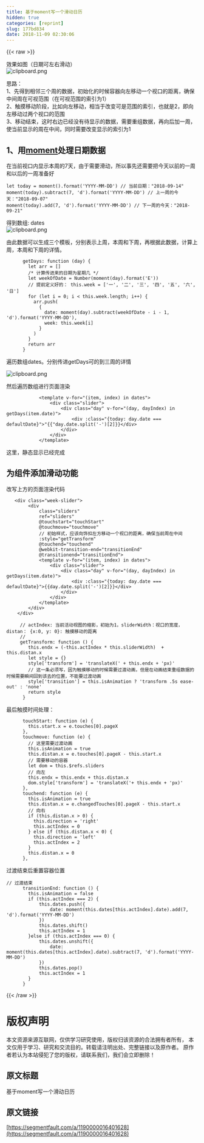 ```yaml
---
title: 基于moment写一个滑动日历
hidden: true
categories: [reprint]
slug: 177bd834
date: 2018-11-09 02:30:06
---
```


{{< raw >}}
<p>&#x6548;&#x679C;&#x5982;&#x56FE;&#xFF08;&#x65E5;&#x671F;&#x53EF;&#x5DE6;&#x53F3;&#x6ED1;&#x52A8;&#xFF09;<br><span class="img-wrap"><img data-src="/img/bVbghzo?w=321&amp;h=112" src="https://static.alili.tech/img/bVbghzo?w=321&amp;h=112" alt="clipboard.png" title="clipboard.png" style="cursor:pointer;display:inline"></span></p><p>&#x601D;&#x8DEF;&#xFF1A;<br>1&#x3001;&#x5148;&#x5F97;&#x5230;&#x76F8;&#x90BB;&#x4E09;&#x4E2A;&#x5468;&#x7684;&#x6570;&#x636E;&#xFF0C;&#x521D;&#x59CB;&#x5316;&#x7684;&#x65F6;&#x5019;&#x5BB9;&#x5668;&#x5411;&#x5DE6;&#x79FB;&#x52A8;&#x4E00;&#x4E2A;&#x89C6;&#x53E3;&#x7684;&#x8DDD;&#x79BB;&#xFF0C;&#x786E;&#x4FDD;&#x4E2D;&#x95F4;&#x5468;&#x5728;&#x53EF;&#x89C6;&#x8303;&#x56F4;&#xFF08;&#x5728;&#x53EF;&#x89C6;&#x8303;&#x56F4;&#x7684;&#x7D22;&#x5F15;&#x4E3A;1&#xFF09;<br>2&#x3001;&#x89E6;&#x6478;&#x79FB;&#x52A8;&#x9636;&#x6BB5;&#xFF0C;&#x6BD4;&#x5982;&#x5411;&#x5DE6;&#x79FB;&#x52A8;&#xFF0C;&#x76F8;&#x5F53;&#x4E8E;&#x6539;&#x53D8;&#x53EF;&#x662F;&#x8303;&#x56F4;&#x7684;&#x7D22;&#x5F15;&#xFF0C;&#x4E5F;&#x5C31;&#x662F;2&#xFF0C;&#x5373;&#x5411;&#x5DE6;&#x79FB;&#x52A8;&#x8FC7;&#x4E24;&#x4E2A;&#x89C6;&#x53E3;&#x7684;&#x8303;&#x56F4;<br>3&#x3001;&#x79FB;&#x52A8;&#x7ED3;&#x675F;&#xFF0C;&#x8FD9;&#x65F6;&#x53F3;&#x8FB9;&#x5DF2;&#x7ECF;&#x6CA1;&#x6709;&#x5F85;&#x663E;&#x793A;&#x7684;&#x6570;&#x636E;&#xFF0C;&#x9700;&#x8981;&#x91CD;&#x7EC4;&#x6570;&#x636E;&#xFF0C;&#x518D;&#x5411;&#x540E;&#x52A0;&#x4E00;&#x5468;&#xFF0C;&#x4F7F;&#x5F53;&#x524D;&#x663E;&#x793A;&#x7684;&#x5468;&#x5728;&#x4E2D;&#x95F4;&#xFF0C;&#x540C;&#x65F6;&#x9700;&#x8981;&#x6539;&#x53D8;&#x663E;&#x793A;&#x7684;&#x7D22;&#x5F15;&#x4E3A;1</p><h2 id="articleHeader0">1&#x3001;&#x7528;<a href="http://momentjs.cn/docs/" rel="nofollow noreferrer" target="_blank">moment</a>&#x5904;&#x7406;&#x65E5;&#x671F;&#x6570;&#x636E;</h2><p>&#x5728;&#x5F53;&#x524D;&#x89C6;&#x53E3;&#x5185;&#x663E;&#x793A;&#x672C;&#x5468;&#x7684;7&#x5929;&#xFF0C;&#x7531;&#x4E8E;&#x9700;&#x8981;&#x6ED1;&#x52A8;&#xFF0C;&#x6240;&#x4EE5;&#x4E8B;&#x5148;&#x8FD8;&#x9700;&#x8981;&#x628A;&#x4ECA;&#x5929;&#x4EE5;&#x524D;&#x7684;&#x4E00;&#x5468;&#x548C;&#x4EE5;&#x540E;&#x7684;&#x4E00;&#x5468;&#x51C6;&#x5907;&#x597D;</p><div class="widget-codetool" style="display:none"><div class="widget-codetool--inner"><span class="selectCode code-tool" data-toggle="tooltip" data-placement="top" title="" data-original-title="&#x5168;&#x9009;"></span> <span type="button" class="copyCode code-tool" data-toggle="tooltip" data-placement="top" data-clipboard-text="let today = moment().format(&apos;YYYY-MM-DD&apos;) // &#x5F53;&#x524D;&#x65E5;&#x671F;&#xFF1A;&quot;2018-09-14&quot;
moment(today).subtract(7, &apos;d&apos;).format(&apos;YYYY-MM-DD&apos;) // &#x4E0A;&#x4E00;&#x5468;&#x7684;&#x4ECA;&#x5929;&#xFF1A;&quot;2018-09-07&quot;
moment(today).add(7, &apos;d&apos;).format(&apos;YYYY-MM-DD&apos;) // &#x4E0B;&#x4E00;&#x5468;&#x7684;&#x4ECA;&#x5929;&#xFF1A;&quot;2018-09-21&quot;" title="" data-original-title="&#x590D;&#x5236;"></span> <span type="button" class="saveToNote code-tool" data-toggle="tooltip" data-placement="top" title="" data-original-title="&#x653E;&#x8FDB;&#x7B14;&#x8BB0;"></span></div></div><pre class="hljs stylus"><code>let today = moment().format(<span class="hljs-string">&apos;YYYY-MM-DD&apos;</span>) <span class="hljs-comment">// &#x5F53;&#x524D;&#x65E5;&#x671F;&#xFF1A;&quot;2018-09-14&quot;</span>
<span class="hljs-function"><span class="hljs-title">moment</span><span class="hljs-params">(today)</span></span>.subtract(<span class="hljs-number">7</span>, <span class="hljs-string">&apos;d&apos;</span>).format(<span class="hljs-string">&apos;YYYY-MM-DD&apos;</span>) <span class="hljs-comment">// &#x4E0A;&#x4E00;&#x5468;&#x7684;&#x4ECA;&#x5929;&#xFF1A;&quot;2018-09-07&quot;</span>
<span class="hljs-function"><span class="hljs-title">moment</span><span class="hljs-params">(today)</span></span>.add(<span class="hljs-number">7</span>, <span class="hljs-string">&apos;d&apos;</span>).format(<span class="hljs-string">&apos;YYYY-MM-DD&apos;</span>) <span class="hljs-comment">// &#x4E0B;&#x4E00;&#x5468;&#x7684;&#x4ECA;&#x5929;&#xFF1A;&quot;2018-09-21&quot;</span></code></pre><p>&#x5F97;&#x5230;&#x6570;&#x7EC4;: dates<br><span class="img-wrap"><img data-src="/img/bVbgXfq?w=424&amp;h=361" src="https://static.alili.tech/img/bVbgXfq?w=424&amp;h=361" alt="clipboard.png" title="clipboard.png" style="cursor:pointer;display:inline"></span></p><p>&#x7531;&#x6B64;&#x6570;&#x636E;&#x53EF;&#x4EE5;&#x751F;&#x6210;&#x4E09;&#x4E2A;&#x6A21;&#x677F;&#xFF0C;&#x5206;&#x522B;&#x8868;&#x793A;&#x4E0A;&#x5468;&#xFF0C;&#x672C;&#x5468;&#x548C;&#x4E0B;&#x5468;&#xFF0C;&#x518D;&#x6839;&#x636E;&#x6B64;&#x6570;&#x636E;&#xFF0C;&#x8BA1;&#x7B97;&#x4E0A;&#x5468;&#xFF0C;&#x672C;&#x5468;&#x548C;&#x4E0B;&#x5468;&#x7684;&#x8BE6;&#x60C5;&#x3002;</p><div class="widget-codetool" style="display:none"><div class="widget-codetool--inner"><span class="selectCode code-tool" data-toggle="tooltip" data-placement="top" title="" data-original-title="&#x5168;&#x9009;"></span> <span type="button" class="copyCode code-tool" data-toggle="tooltip" data-placement="top" data-clipboard-text="      getDays: function (day) {
        let arr = []
        /* &#x8BA1;&#x7B97;&#x4F20;&#x8FDB;&#x6765;&#x7684;&#x65E5;&#x671F;&#x4E3A;&#x661F;&#x671F;&#x51E0; */
        let weekOfDate = Number(moment(day).format(&apos;E&apos;))
        // &#x63D0;&#x524D;&#x5B9A;&#x4E49;&#x597D;&#x7684;&#xFF1A; this.week = [&apos;&#x4E00;&apos;, &apos;&#x4E8C;&apos;, &apos;&#x4E09;&apos;, &apos;&#x56DB;&apos;, &apos;&#x4E94;&apos;, &apos;&#x516D;&apos;, &apos;&#x65E5;&apos;]
        for (let i = 0; i &lt; this.week.length; i++) {
          arr.push(
            {
              date: moment(day).subtract(weekOfDate - i - 1, &apos;d&apos;).format(&apos;YYYY-MM-DD&apos;),
              week: this.week[i]
            }
          )
        }
        return arr
      }" title="" data-original-title="&#x590D;&#x5236;"></span> <span type="button" class="saveToNote code-tool" data-toggle="tooltip" data-placement="top" title="" data-original-title="&#x653E;&#x8FDB;&#x7B14;&#x8BB0;"></span></div></div><pre class="hljs bash"><code>      getDays: <span class="hljs-keyword">function</span> (day) {
        <span class="hljs-built_in">let</span> arr = []
        /* &#x8BA1;&#x7B97;&#x4F20;&#x8FDB;&#x6765;&#x7684;&#x65E5;&#x671F;&#x4E3A;&#x661F;&#x671F;&#x51E0; */
        <span class="hljs-built_in">let</span> weekOfDate = Number(moment(day).format(<span class="hljs-string">&apos;E&apos;</span>))
        // &#x63D0;&#x524D;&#x5B9A;&#x4E49;&#x597D;&#x7684;&#xFF1A; this.week = [<span class="hljs-string">&apos;&#x4E00;&apos;</span>, <span class="hljs-string">&apos;&#x4E8C;&apos;</span>, <span class="hljs-string">&apos;&#x4E09;&apos;</span>, <span class="hljs-string">&apos;&#x56DB;&apos;</span>, <span class="hljs-string">&apos;&#x4E94;&apos;</span>, <span class="hljs-string">&apos;&#x516D;&apos;</span>, <span class="hljs-string">&apos;&#x65E5;&apos;</span>]
        <span class="hljs-keyword">for</span> (<span class="hljs-built_in">let</span> i = 0; i &lt; this.week.length; i++) {
          arr.push(
            {
              date: moment(day).subtract(weekOfDate - i - 1, <span class="hljs-string">&apos;d&apos;</span>).format(<span class="hljs-string">&apos;YYYY-MM-DD&apos;</span>),
              week: this.week[i]
            }
          )
        }
        <span class="hljs-built_in">return</span> arr
      }</code></pre><p>&#x904D;&#x5386;&#x6570;&#x7EC4;dates&#x3002;&#x5206;&#x522B;&#x4F20;&#x8FDB;getDays&#x53EF;&#x7684;&#x5230;&#x4E09;&#x5468;&#x7684;&#x8BE6;&#x60C5;</p><p><span class="img-wrap"><img data-src="/img/bVbgXiJ?w=307&amp;h=495" src="https://static.alili.tech/img/bVbgXiJ?w=307&amp;h=495" alt="clipboard.png" title="clipboard.png" style="cursor:pointer;display:inline"></span></p><p>&#x7136;&#x540E;&#x904D;&#x5386;&#x6570;&#x7EC4;&#x8FDB;&#x884C;&#x9875;&#x9762;&#x6E32;&#x67D3;</p><div class="widget-codetool" style="display:none"><div class="widget-codetool--inner"><span class="selectCode code-tool" data-toggle="tooltip" data-placement="top" title="" data-original-title="&#x5168;&#x9009;"></span> <span type="button" class="copyCode code-tool" data-toggle="tooltip" data-placement="top" data-clipboard-text="            &lt;template v-for=&quot;(item, index) in dates&quot;&gt;
                &lt;div class=&quot;slider&quot;&gt;
                    &lt;div class=&quot;day&quot; v-for=&quot;(day, dayIndex) in getDays(item.date)&quot;&gt;
                        &lt;div :class=&quot;{today: day.date === defaultDate}&quot;&gt;{{day.date.split(&apos;-&apos;)[2]}}&lt;/div&gt;
                    &lt;/div&gt;
                &lt;/div&gt;
            &lt;/template&gt;" title="" data-original-title="&#x590D;&#x5236;"></span> <span type="button" class="saveToNote code-tool" data-toggle="tooltip" data-placement="top" title="" data-original-title="&#x653E;&#x8FDB;&#x7B14;&#x8BB0;"></span></div></div><pre class="hljs applescript"><code>            &lt;template v-<span class="hljs-keyword">for</span>=<span class="hljs-string">&quot;(item, index) in dates&quot;</span>&gt;
                &lt;<span class="hljs-keyword">div</span> <span class="hljs-built_in">class</span>=<span class="hljs-string">&quot;slider&quot;</span>&gt;
                    &lt;<span class="hljs-keyword">div</span> <span class="hljs-built_in">class</span>=<span class="hljs-string">&quot;day&quot;</span> v-<span class="hljs-keyword">for</span>=<span class="hljs-string">&quot;(day, dayIndex) in getDays(item.date)&quot;</span>&gt;
                        &lt;<span class="hljs-keyword">div</span> :<span class="hljs-built_in">class</span>=<span class="hljs-string">&quot;{today: day.date === defaultDate}&quot;</span>&gt;"{{"<span class="hljs-built_in">day</span>.<span class="hljs-built_in">date</span>.split(&apos;-&apos;)[<span class="hljs-number">2</span>]}}&lt;/<span class="hljs-keyword">div</span>&gt;
                    &lt;/<span class="hljs-keyword">div</span>&gt;
                &lt;/<span class="hljs-keyword">div</span>&gt;
            &lt;/template&gt;</code></pre><p>&#x8FD9;&#x91CC;&#xFF0C;&#x9759;&#x6001;&#x663E;&#x793A;&#x5DF2;&#x7ECF;&#x5B8C;&#x6210;</p><h2 id="articleHeader1">&#x4E3A;&#x7EC4;&#x4EF6;&#x6DFB;&#x52A0;&#x6ED1;&#x52A8;&#x529F;&#x80FD;</h2><p>&#x6539;&#x5199;&#x4E0A;&#x65B9;&#x7684;&#x9875;&#x9762;&#x6E32;&#x67D3;&#x4EE3;&#x7801;</p><div class="widget-codetool" style="display:none"><div class="widget-codetool--inner"><span class="selectCode code-tool" data-toggle="tooltip" data-placement="top" title="" data-original-title="&#x5168;&#x9009;"></span> <span type="button" class="copyCode code-tool" data-toggle="tooltip" data-placement="top" data-clipboard-text="   &lt;div class=&quot;week-slider&quot;&gt;
        &lt;div
            class=&quot;sliders&quot;
            ref=&quot;sliders&quot;
            @touchstart=&quot;touchStart&quot;
            @touchmove=&quot;touchmove&quot;
            // &#x521D;&#x59CB;&#x6837;&#x5F0F;&#xFF0C;&#x5E94;&#x8BE5;&#x5411;&#x9970;&#x6263;&#x5DE6;&#x65B9;&#x79FB;&#x52A8;&#x4E00;&#x4E2A;&#x89C6;&#x53E3;&#x7684;&#x8DDD;&#x79BB;&#xFF0C;&#x786E;&#x4FDD;&#x5F53;&#x524D;&#x5468;&#x5728;&#x4E2D;&#x95F4;
            :style=&quot;getTransform&quot; 
            @touchend=&quot;touchend&quot;
            @webkit-transition-end=&quot;transitionEnd&quot;
            @transitionend=&quot;transitionEnd&quot;&gt;
            &lt;template v-for=&quot;(item, index) in dates&quot;&gt;
                &lt;div class=&quot;slider&quot;&gt;
                    &lt;div class=&quot;day&quot; v-for=&quot;(day, dayIndex) in getDays(item.date)&quot;&gt;
                        &lt;div :class=&quot;{today: day.date === defaultDate}&quot;&gt;{{day.date.split(&apos;-&apos;)[2]}}&lt;/div&gt;
                    &lt;/div&gt;
                &lt;/div&gt;
            &lt;/template&gt;
        &lt;/div&gt;
    &lt;/div&gt;" title="" data-original-title="&#x590D;&#x5236;"></span> <span type="button" class="saveToNote code-tool" data-toggle="tooltip" data-placement="top" title="" data-original-title="&#x653E;&#x8FDB;&#x7B14;&#x8BB0;"></span></div></div><pre class="hljs scala"><code>   &lt;div <span class="hljs-class"><span class="hljs-keyword">class</span></span>=<span class="hljs-string">&quot;week-slider&quot;</span>&gt;
        &lt;div
            <span class="hljs-class"><span class="hljs-keyword">class</span></span>=<span class="hljs-string">&quot;sliders&quot;</span>
            ref=<span class="hljs-string">&quot;sliders&quot;</span>
            <span class="hljs-meta">@touchstart</span>=<span class="hljs-string">&quot;touchStart&quot;</span>
            <span class="hljs-meta">@touchmove</span>=<span class="hljs-string">&quot;touchmove&quot;</span>
            <span class="hljs-comment">// &#x521D;&#x59CB;&#x6837;&#x5F0F;&#xFF0C;&#x5E94;&#x8BE5;&#x5411;&#x9970;&#x6263;&#x5DE6;&#x65B9;&#x79FB;&#x52A8;&#x4E00;&#x4E2A;&#x89C6;&#x53E3;&#x7684;&#x8DDD;&#x79BB;&#xFF0C;&#x786E;&#x4FDD;&#x5F53;&#x524D;&#x5468;&#x5728;&#x4E2D;&#x95F4;</span>
            :style=<span class="hljs-string">&quot;getTransform&quot;</span> 
            <span class="hljs-meta">@touchend</span>=<span class="hljs-string">&quot;touchend&quot;</span>
            <span class="hljs-meta">@webkit</span>-transition-end=<span class="hljs-string">&quot;transitionEnd&quot;</span>
            <span class="hljs-meta">@transitionend</span>=<span class="hljs-string">&quot;transitionEnd&quot;</span>&gt;
            &lt;template v-<span class="hljs-keyword">for</span>=<span class="hljs-string">&quot;(item, index) in dates&quot;</span>&gt;
                &lt;div <span class="hljs-class"><span class="hljs-keyword">class</span></span>=<span class="hljs-string">&quot;slider&quot;</span>&gt;
                    &lt;div <span class="hljs-class"><span class="hljs-keyword">class</span></span>=<span class="hljs-string">&quot;day&quot;</span> v-<span class="hljs-keyword">for</span>=<span class="hljs-string">&quot;(day, dayIndex) in getDays(item.date)&quot;</span>&gt;
                        &lt;div :<span class="hljs-class"><span class="hljs-keyword">class</span></span>=<span class="hljs-string">&quot;{today: day.date === defaultDate}&quot;</span>&gt;{{day.date.split(&apos;-&apos;)[<span class="hljs-number">2</span>]}}&lt;/div&gt;
                    &lt;/div&gt;
                &lt;/div&gt;
            &lt;/template&gt;
        &lt;/div&gt;
    &lt;/div&gt;</code></pre><div class="widget-codetool" style="display:none"><div class="widget-codetool--inner"><span class="selectCode code-tool" data-toggle="tooltip" data-placement="top" title="" data-original-title="&#x5168;&#x9009;"></span> <span type="button" class="copyCode code-tool" data-toggle="tooltip" data-placement="top" data-clipboard-text="     // actIndex: &#x5F53;&#x524D;&#x6D3B;&#x52A8;&#x89C6;&#x56FE;&#x7684;&#x7F29;&#x5F71;&#xFF0C;&#x521D;&#x59CB;&#x4E3A;1&#xFF0C;sliderWidth&#xFF1A;&#x89C6;&#x53E3;&#x7684;&#x5BBD;&#x5EA6;&#xFF0C; distan&#xFF1A; {x:0, y: 0}: &#x89E6;&#x6478;&#x79FB;&#x52A8;&#x7684;&#x8DDD;&#x79BB;
     // 
     getTransform: function () {
        this.endx = (-this.actIndex * this.sliderWidth)  + this.distan.x
        let style = {}
        style[&apos;transform&apos;] = &apos;translateX(&apos; + this.endx + &apos;px)&apos;
        // &#x8FD9;&#x4E00;&#x6761;&#x5FC5;&#x987B;&#x5199;&#xFF0C;&#x56E0;&#x4E3A;&#x89E6;&#x6478;&#x79FB;&#x52A8;&#x7684;&#x65F6;&#x5019;&#x9700;&#x8981;&#x8FC7;&#x6E21;&#x52A8;&#x753B;&#xFF0C;&#x4F46;&#x662F;&#x5728;&#x52A8;&#x753B;&#x7ED3;&#x675F;&#x91CD;&#x7EC4;&#x6570;&#x636E;&#x7684;&#x65F6;&#x5019;&#x9700;&#x8981;&#x77AC;&#x95F4;&#x56DE;&#x5230;&#x8BE5;&#x53BB;&#x7684;&#x4F4D;&#x7F6E;&#xFF0C;&#x4E0D;&#x80FD;&#x8981;&#x8FC7;&#x6E21;&#x52A8;&#x753B;
        style[&apos;transition&apos;] = this.isAnimation ? &apos;transform .5s ease-out&apos; : &apos;none&apos;
        return style
      }" title="" data-original-title="&#x590D;&#x5236;"></span> <span type="button" class="saveToNote code-tool" data-toggle="tooltip" data-placement="top" title="" data-original-title="&#x653E;&#x8FDB;&#x7B14;&#x8BB0;"></span></div></div><pre class="hljs kotlin"><code>     <span class="hljs-comment">// actIndex: &#x5F53;&#x524D;&#x6D3B;&#x52A8;&#x89C6;&#x56FE;&#x7684;&#x7F29;&#x5F71;&#xFF0C;&#x521D;&#x59CB;&#x4E3A;1&#xFF0C;sliderWidth&#xFF1A;&#x89C6;&#x53E3;&#x7684;&#x5BBD;&#x5EA6;&#xFF0C; distan&#xFF1A; {x:0, y: 0}: &#x89E6;&#x6478;&#x79FB;&#x52A8;&#x7684;&#x8DDD;&#x79BB;</span>
     <span class="hljs-comment">// </span>
     getTransform: function () {
        <span class="hljs-keyword">this</span>.endx = (-<span class="hljs-keyword">this</span>.actIndex * <span class="hljs-keyword">this</span>.sliderWidth)  + <span class="hljs-keyword">this</span>.distan.x
        let style = {}
        style[<span class="hljs-string">&apos;transform&apos;</span>] = <span class="hljs-string">&apos;translateX(&apos;</span> + <span class="hljs-keyword">this</span>.endx + <span class="hljs-string">&apos;px)&apos;</span>
        <span class="hljs-comment">// &#x8FD9;&#x4E00;&#x6761;&#x5FC5;&#x987B;&#x5199;&#xFF0C;&#x56E0;&#x4E3A;&#x89E6;&#x6478;&#x79FB;&#x52A8;&#x7684;&#x65F6;&#x5019;&#x9700;&#x8981;&#x8FC7;&#x6E21;&#x52A8;&#x753B;&#xFF0C;&#x4F46;&#x662F;&#x5728;&#x52A8;&#x753B;&#x7ED3;&#x675F;&#x91CD;&#x7EC4;&#x6570;&#x636E;&#x7684;&#x65F6;&#x5019;&#x9700;&#x8981;&#x77AC;&#x95F4;&#x56DE;&#x5230;&#x8BE5;&#x53BB;&#x7684;&#x4F4D;&#x7F6E;&#xFF0C;&#x4E0D;&#x80FD;&#x8981;&#x8FC7;&#x6E21;&#x52A8;&#x753B;</span>
        style[<span class="hljs-string">&apos;transition&apos;</span>] = <span class="hljs-keyword">this</span>.isAnimation ? <span class="hljs-string">&apos;transform .5s ease-out&apos;</span> : <span class="hljs-string">&apos;none&apos;</span>
        <span class="hljs-keyword">return</span> style
      }</code></pre><p>&#x6700;&#x540E;&#x89E6;&#x6478;&#x65F6;&#x95F4;&#x5904;&#x7406;&#xFF1A;</p><div class="widget-codetool" style="display:none"><div class="widget-codetool--inner"><span class="selectCode code-tool" data-toggle="tooltip" data-placement="top" title="" data-original-title="&#x5168;&#x9009;"></span> <span type="button" class="copyCode code-tool" data-toggle="tooltip" data-placement="top" data-clipboard-text="      touchStart: function (e) {
        this.start.x = e.touches[0].pageX
      },
      touchmove: function (e) {
        // &#x8FD9;&#x91CC;&#x9700;&#x8981;&#x8FC7;&#x6E21;&#x52A8;&#x753B;
        this.isAnimation = true
        this.distan.x = e.touches[0].pageX - this.start.x
        // &#x9700;&#x8981;&#x79FB;&#x52A8;&#x7684;&#x5BB9;&#x5668;
        let dom = this.$refs.sliders
        // &#x5411;&#x5DE6;
        this.endx = this.endx + this.distan.x
        dom.style[&apos;transform&apos;] = &apos;translateX(&apos;+ this.endx + &apos;px)&apos;
      },
      touchend: function (e) {
        this.isAnimation = true
        this.distan.x = e.changedTouches[0].pageX - this.start.x
        // &#x5411;&#x53F3;
        if (this.distan.x &gt; 0) {
          this.direction = &apos;right&apos;
          this.actIndex = 0
        } else if (this.distan.x &lt; 0) {
          this.direction = &apos;left&apos;
          this.actIndex = 2
        }
        this.distan.x = 0
      }," title="" data-original-title="&#x590D;&#x5236;"></span> <span type="button" class="saveToNote code-tool" data-toggle="tooltip" data-placement="top" title="" data-original-title="&#x653E;&#x8FDB;&#x7B14;&#x8BB0;"></span></div></div><pre class="hljs stylus"><code>      touchStart: function (e) {
        this<span class="hljs-selector-class">.start</span><span class="hljs-selector-class">.x</span> = e<span class="hljs-selector-class">.touches</span>[<span class="hljs-number">0</span>]<span class="hljs-selector-class">.pageX</span>
      },
      touchmove: function (e) {
        <span class="hljs-comment">// &#x8FD9;&#x91CC;&#x9700;&#x8981;&#x8FC7;&#x6E21;&#x52A8;&#x753B;</span>
        this<span class="hljs-selector-class">.isAnimation</span> = true
        this<span class="hljs-selector-class">.distan</span><span class="hljs-selector-class">.x</span> = e<span class="hljs-selector-class">.touches</span>[<span class="hljs-number">0</span>]<span class="hljs-selector-class">.pageX</span> - this<span class="hljs-selector-class">.start</span><span class="hljs-selector-class">.x</span>
        <span class="hljs-comment">// &#x9700;&#x8981;&#x79FB;&#x52A8;&#x7684;&#x5BB9;&#x5668;</span>
        let dom = this.<span class="hljs-variable">$refs</span><span class="hljs-selector-class">.sliders</span>
        <span class="hljs-comment">// &#x5411;&#x5DE6;</span>
        this<span class="hljs-selector-class">.endx</span> = this<span class="hljs-selector-class">.endx</span> + this<span class="hljs-selector-class">.distan</span><span class="hljs-selector-class">.x</span>
        dom<span class="hljs-selector-class">.style</span>[<span class="hljs-string">&apos;transform&apos;</span>] = <span class="hljs-string">&apos;translateX(&apos;</span>+ this<span class="hljs-selector-class">.endx</span> + <span class="hljs-string">&apos;px)&apos;</span>
      },
      touchend: function (e) {
        this<span class="hljs-selector-class">.isAnimation</span> = true
        this<span class="hljs-selector-class">.distan</span><span class="hljs-selector-class">.x</span> = e<span class="hljs-selector-class">.changedTouches</span>[<span class="hljs-number">0</span>]<span class="hljs-selector-class">.pageX</span> - this<span class="hljs-selector-class">.start</span><span class="hljs-selector-class">.x</span>
        <span class="hljs-comment">// &#x5411;&#x53F3;</span>
        <span class="hljs-keyword">if</span> (this<span class="hljs-selector-class">.distan</span><span class="hljs-selector-class">.x</span> &gt; <span class="hljs-number">0</span>) {
          this<span class="hljs-selector-class">.direction</span> = <span class="hljs-string">&apos;right&apos;</span>
          this<span class="hljs-selector-class">.actIndex</span> = <span class="hljs-number">0</span>
        } <span class="hljs-keyword">else</span> <span class="hljs-keyword">if</span> (this<span class="hljs-selector-class">.distan</span><span class="hljs-selector-class">.x</span> &lt; <span class="hljs-number">0</span>) {
          this<span class="hljs-selector-class">.direction</span> = <span class="hljs-string">&apos;left&apos;</span>
          this<span class="hljs-selector-class">.actIndex</span> = <span class="hljs-number">2</span>
        }
        this<span class="hljs-selector-class">.distan</span><span class="hljs-selector-class">.x</span> = <span class="hljs-number">0</span>
      },</code></pre><p>&#x8FC7;&#x6E21;&#x7ED3;&#x675F;&#x540E;&#x91CD;&#x7F6E;&#x5BB9;&#x5668;&#x4F4D;&#x7F6E;</p><div class="widget-codetool" style="display:none"><div class="widget-codetool--inner"><span class="selectCode code-tool" data-toggle="tooltip" data-placement="top" title="" data-original-title="&#x5168;&#x9009;"></span> <span type="button" class="copyCode code-tool" data-toggle="tooltip" data-placement="top" data-clipboard-text="// &#x8FC7;&#x6E21;&#x7ED3;&#x675F;
      transitionEnd: function () {
        this.isAnimation = false
        if (this.actIndex === 2) {
            this.dates.push({
                date: moment(this.dates[this.actIndex].date).add(7, &apos;d&apos;).format(&apos;YYYY-MM-DD&apos;)
            })
            this.dates.shift()
            this.actIndex = 1
        }else if (this.actIndex === 0) {
            this.dates.unshift({
                date: moment(this.dates[this.actIndex].date).subtract(7, &apos;d&apos;).format(&apos;YYYY-MM-DD&apos;)
            })
            this.dates.pop()
            this.actIndex = 1
        }
      }" title="" data-original-title="&#x590D;&#x5236;"></span> <span type="button" class="saveToNote code-tool" data-toggle="tooltip" data-placement="top" title="" data-original-title="&#x653E;&#x8FDB;&#x7B14;&#x8BB0;"></span></div></div><pre class="hljs kotlin"><code><span class="hljs-comment">// &#x8FC7;&#x6E21;&#x7ED3;&#x675F;</span>
      transitionEnd: function () {
        <span class="hljs-keyword">this</span>.isAnimation = <span class="hljs-literal">false</span>
        <span class="hljs-keyword">if</span> (<span class="hljs-keyword">this</span>.actIndex === <span class="hljs-number">2</span>) {
            <span class="hljs-keyword">this</span>.dates.push({
                date: moment(<span class="hljs-keyword">this</span>.dates[<span class="hljs-keyword">this</span>.actIndex].date).add(<span class="hljs-number">7</span>, <span class="hljs-string">&apos;d&apos;</span>).format(<span class="hljs-string">&apos;YYYY-MM-DD&apos;</span>)
            })
            <span class="hljs-keyword">this</span>.dates.shift()
            <span class="hljs-keyword">this</span>.actIndex = <span class="hljs-number">1</span>
        }<span class="hljs-keyword">else</span> <span class="hljs-keyword">if</span> (<span class="hljs-keyword">this</span>.actIndex === <span class="hljs-number">0</span>) {
            <span class="hljs-keyword">this</span>.dates.unshift({
                date: moment(<span class="hljs-keyword">this</span>.dates[<span class="hljs-keyword">this</span>.actIndex].date).subtract(<span class="hljs-number">7</span>, <span class="hljs-string">&apos;d&apos;</span>).format(<span class="hljs-string">&apos;YYYY-MM-DD&apos;</span>)
            })
            <span class="hljs-keyword">this</span>.dates.pop()
            <span class="hljs-keyword">this</span>.actIndex = <span class="hljs-number">1</span>
        }
      }</code></pre>
{{< /raw >}}

# 版权声明
本文资源来源互联网，仅供学习研究使用，版权归该资源的合法拥有者所有，
本文仅用于学习、研究和交流目的。转载请注明出处、完整链接以及原作者。
原作者若认为本站侵犯了您的版权，请联系我们，我们会立即删除！

## 原文标题
基于moment写一个滑动日历

## 原文链接
[https://segmentfault.com/a/1190000016401628](https://segmentfault.com/a/1190000016401628)

